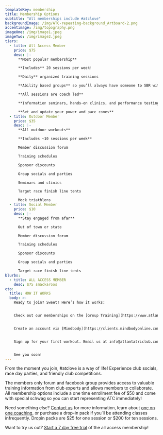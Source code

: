 ```yaml
---
templateKey: membership
title: Membership Options
subtitle: "All memberships include #atclove"
backgroundImage: /img/ATC-repeating-background_Artboard-2.png
accentimage: /img/topography.png
imageOne: /img/image1.jpeg
imageTwo: /img/image2.jpeg
tiers:
  - title: All Access Member
    price: $75
    desc: |-
      **Most popular membership**

      **Includes** 20 sessions per week!

      **Daily** organized training sessions 

      **Ability based groups** so you’ll always have someone to SBR with!

      **All sessions are coach led**

      **Information seminars, hands-on clinics, and performance testing** 

      **Set and update your power and pace zones**
  - title: Outdoor Member
    price: $35
    desc: |-
      **All outdoor workouts**

      **Includes ~10 sessions per week**

      Member discussion forum

      Training schedules

      Sponsor discounts

      Group socials and parties

      Seminars and clinics

      Target race finish line tents

      Mock triathlons
  - title: Social Member
    price: $10
    desc: |-
      **Stay engaged from afar**

      Out of town or state

      Member discussion forum

      Training schedules

      Sponsor discounts

      Group socials and parties

      Target race finish line tents
blurbs:
  - title: ALL ACCESS MEMBER
    desc: $75 smackaroos
cto:
  title: HOW IT WORKS
  body: >-
    Ready to join? Sweet! Here’s how it works:


    Check out our memberships on the [Group Training](https://www.atlantatriathlonclub.com/membership-options/) page and select a membership, or a free trial.


    Create an account via [Mindbody](https://clients.mindbodyonline.com/classic/ws?studioid=30262&stype=-98) and sign up. This is the same account you’ll use to register for all classes.


    Sign up for your first workout. Email us at info@atlantatriclub.com with questions.


    See you soon!
---
```

From the moment you join, #atclove is a way of life! Experience club socials, race day parties, and friendly club competitions.

The members only forum and facebook group provides access to valuable training information from club experts and allows members to collaborate. All membership options include a one time enrollment fee of $50 and come with special schwag so you can start representing ATC immediately!

Need something else? [Contact us](mailto:info@atlantatriclub.com) for more information, learn about [one on one coaching](https://docs.google.com/forms/d/e/1FAIpQLScmwBUGWn57GTL8E9yFfI4br5H7BTPfpTDPfQfO19VJ3h6aDw/viewform), or purchase a drop-in pack if you’ll be attending classes infrequently. Dropin packs are $25 for one session or $200 for ten sessions.

Want to try us out? [Start a 7 day free trial](https://clients.mindbodyonline.com/asp/main_shop.asp?pMode=0&tabID=3) of the all access membership!